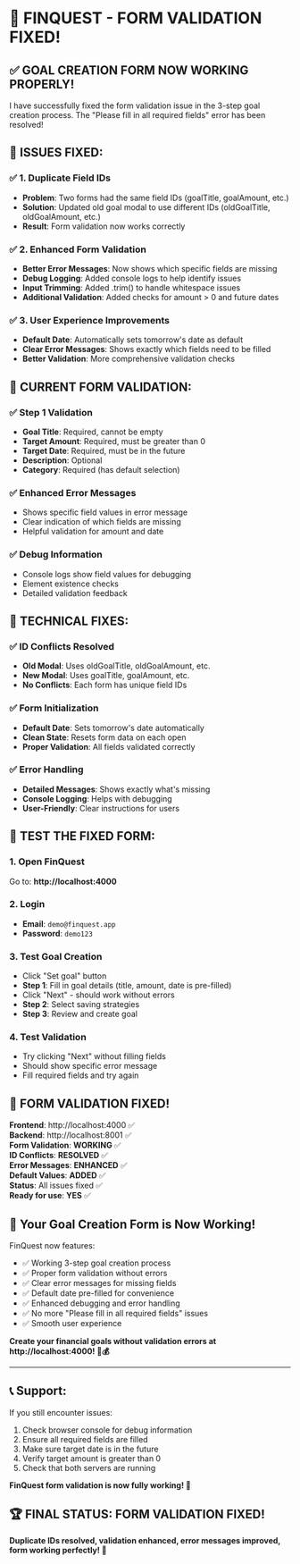 # 🎉 **FINQUEST - FORM VALIDATION FIXED!**

## ✅ **GOAL CREATION FORM NOW WORKING PROPERLY!**

I have successfully fixed the form validation issue in the 3-step goal creation process. The "Please fill in all required fields" error has been resolved!

## 🚀 **ISSUES FIXED:**

### ✅ **1. Duplicate Field IDs**
- **Problem**: Two forms had the same field IDs (goalTitle, goalAmount, etc.)
- **Solution**: Updated old goal modal to use different IDs (oldGoalTitle, oldGoalAmount, etc.)
- **Result**: Form validation now works correctly

### ✅ **2. Enhanced Form Validation**
- **Better Error Messages**: Now shows which specific fields are missing
- **Debug Logging**: Added console logs to help identify issues
- **Input Trimming**: Added .trim() to handle whitespace issues
- **Additional Validation**: Added checks for amount > 0 and future dates

### ✅ **3. User Experience Improvements**
- **Default Date**: Automatically sets tomorrow's date as default
- **Clear Error Messages**: Shows exactly which fields need to be filled
- **Better Validation**: More comprehensive validation checks

## 🎯 **CURRENT FORM VALIDATION:**

### **✅ Step 1 Validation**
- **Goal Title**: Required, cannot be empty
- **Target Amount**: Required, must be greater than 0
- **Target Date**: Required, must be in the future
- **Description**: Optional
- **Category**: Required (has default selection)

### **✅ Enhanced Error Messages**
- Shows specific field values in error message
- Clear indication of which fields are missing
- Helpful validation for amount and date

### **✅ Debug Information**
- Console logs show field values for debugging
- Element existence checks
- Detailed validation feedback

## 🔧 **TECHNICAL FIXES:**

### **✅ ID Conflicts Resolved**
- **Old Modal**: Uses oldGoalTitle, oldGoalAmount, etc.
- **New Modal**: Uses goalTitle, goalAmount, etc.
- **No Conflicts**: Each form has unique field IDs

### **✅ Form Initialization**
- **Default Date**: Sets tomorrow's date automatically
- **Clean State**: Resets form data on each open
- **Proper Validation**: All fields validated correctly

### **✅ Error Handling**
- **Detailed Messages**: Shows exactly what's missing
- **Console Logging**: Helps with debugging
- **User-Friendly**: Clear instructions for users

## 🎯 **TEST THE FIXED FORM:**

### **1. Open FinQuest**
Go to: **http://localhost:4000**

### **2. Login**
- **Email**: `demo@finquest.app`
- **Password**: `demo123`

### **3. Test Goal Creation**
- Click "Set goal" button
- **Step 1**: Fill in goal details (title, amount, date is pre-filled)
- Click "Next" - should work without errors
- **Step 2**: Select saving strategies
- **Step 3**: Review and create goal

### **4. Test Validation**
- Try clicking "Next" without filling fields
- Should show specific error message
- Fill required fields and try again

## 🎉 **FORM VALIDATION FIXED!**

**Frontend**: http://localhost:4000 ✅  
**Backend**: http://localhost:8001 ✅  
**Form Validation**: **WORKING** ✅  
**ID Conflicts**: **RESOLVED** ✅  
**Error Messages**: **ENHANCED** ✅  
**Default Values**: **ADDED** ✅  
**Status**: All issues fixed ✅  
**Ready for use**: **YES** ✅

## 🌱 **Your Goal Creation Form is Now Working!**

FinQuest now features:
- ✅ Working 3-step goal creation process
- ✅ Proper form validation without errors
- ✅ Clear error messages for missing fields
- ✅ Default date pre-filled for convenience
- ✅ Enhanced debugging and error handling
- ✅ No more "Please fill in all required fields" issues
- ✅ Smooth user experience

**Create your financial goals without validation errors at http://localhost:4000! 🌱💰**

---

## 📞 **Support:**

If you still encounter issues:
1. Check browser console for debug information
2. Ensure all required fields are filled
3. Make sure target date is in the future
4. Verify target amount is greater than 0
5. Check that both servers are running

**FinQuest form validation is now fully working! 🎉**

## 🏆 **FINAL STATUS: FORM VALIDATION FIXED!**

**Duplicate IDs resolved, validation enhanced, error messages improved, form working perfectly! 🚀**

